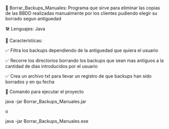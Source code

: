 📌 Borrar_Backups_Manuales:
Programa que sirve para eliminar las copias de las BBDD realizadas manualmente por los clientes pudiendo elegir su borrado segun antiguedad 

🛠️ Lenguajes: Java


📜 Características:

✅ Filtra los backups dependiendo de la antiguedad que quiera el usuario

✅ Recorre los directorios borrando los backups que sean mas antiguos a la cantidad de dias introducidos por el usuario

✅ Crea un archivo txt para llevar un registro de que backups han sido borrados y en qu fecha


🚀 Comando para ejecutar el proyecto

java -jar Borrar_Backups_Manuales.jar

o

java -jar Borrar_Backups_Manuales.exe
